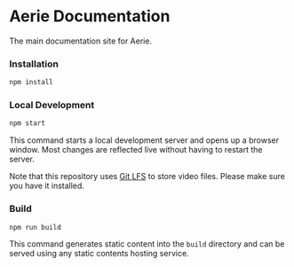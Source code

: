 # Aerie Documentation

The main documentation site for Aerie.

### Installation

```sh
npm install
```

### Local Development

```sh
npm start
```

This command starts a local development server and opens up a browser window. Most changes are reflected live without having to restart the server.

Note that this repository uses [Git LFS](https://git-lfs.com/) to store video files. Please make sure you have it installed.

### Build

```sh
npm run build
```

This command generates static content into the `build` directory and can be served using any static contents hosting service.
